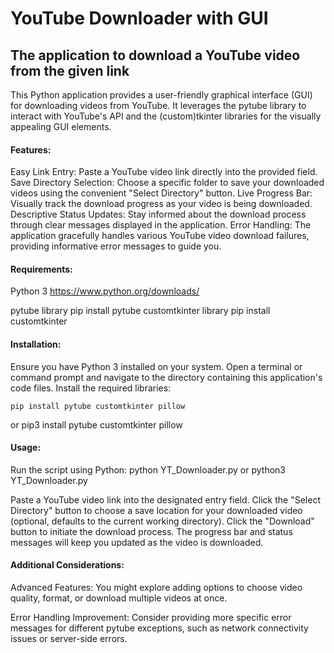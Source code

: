 # YouTube Downloader with GUI

## The application to download a YouTube video from the given link 

This Python application provides a user-friendly graphical interface (GUI) for downloading videos from YouTube. 
It leverages the pytube library to interact with YouTube's API and the (custom)tkinter libraries for the visually appealing GUI elements.


#### Features:
Easy Link Entry:                Paste a YouTube video link directly into the provided field.
Save Directory Selection:       Choose a specific folder to save your downloaded videos using the convenient "Select Directory" button.
Live Progress Bar:              Visually track the download progress as your video is being downloaded.
Descriptive Status Updates:     Stay informed about the download process through clear messages displayed in the application.
Error Handling:                 The application gracefully handles various YouTube video download failures, providing informative error messages to guide you.


#### Requirements:
Python 3
    https://www.python.org/downloads/

pytube library
    pip install pytube
customtkinter library
    pip install customtkinter

#### Installation:
Ensure you have Python 3 installed on your system.
Open a terminal or command prompt and navigate to the directory containing this application's code files.
Install the required libraries:


    pip install pytube customtkinter pillow
or
    pip3 install pytube customtkinter pillow


#### Usage:
Run the script using Python:
    python YT_Downloader.py
or 
    python3 YT_Downloader.py

Paste a YouTube video link into the designated entry field.
Click the "Select Directory" button to choose a save location for your downloaded video (optional, defaults to the current working directory).
Click the "Download" button to initiate the download process.
The progress bar and status messages will keep you updated as the video is downloaded.


#### Additional Considerations:
Advanced Features: 
    You might explore adding options to choose video quality, format, or download multiple videos at once.

Error Handling Improvement: 
    Consider providing more specific error messages for different pytube exceptions, such as network connectivity issues or server-side errors.